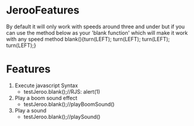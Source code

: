 # JerooFeatures

By default it will only work with speeds around three and under but if you can use the method below as your 'blank function' which will make it work with any speed
method blank(){turn(LEFT); turn(LEFT); turn(LEFT); turn(LEFT);}

<h1>Features</h1>

1. Execute javascript Syntax
   - testJeroo.blank();//RJS: alert(1)
3. Play a boom sound effect
   - testJeroo.blank();//playBoomSound()
5. Play a sound
   - testJeroo.blank();//playSound(<url>)
